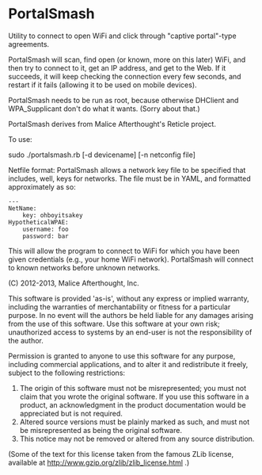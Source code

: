 PortalSmash
===========

Utility to connect to open WiFi and click through "captive portal"-type
agreements.

PortalSmash will scan, find open (or known, more on this later) WiFi, and
then try to connect to it, get an IP address, and get to the Web. If it
succeeds, it will keep checking the connection every few seconds, and restart
if it fails (allowing it to be used on mobile devices).

PortalSmash needs to be run as root, because otherwise DHClient and 
WPA_Supplicant don't do what it wants. (Sorry about that.)

PortalSmash derives from Malice Afterthought's Reticle project.

To use:

   sudo ./portalsmash.rb [-d devicename] [-n netconfig file]
       
Netfile format:
PortalSmash allows a network key file to be specified that includes, well, keys
for networks. The file must be in YAML, and formatted approximately as so:

    ---
    NetName:
        key: ohboyitsakey 
    HypotheticalWPAE:
        username: foo
        password: bar

This will allow the program to connect to WiFi for which you have been given
credentials (e.g., your home WiFi network). PortalSmash will connect to known
networks before unknown networks.


(C) 2012-2013, Malice Afterthought, Inc.

This software is provided 'as-is', without any express or implied
warranty, including the warranties of merchantability or fitness for a 
particular purpose.  In no event will the authors be held liable for any damages
arising from the use of this software. Use this software at your own risk;
unauthorized access to systems by an end-user is not the responsibility of
the author.

Permission is granted to anyone to use this software for any purpose,
including commercial applications, and to alter it and redistribute it
freely, subject to the following restrictions:

1. The origin of this software must not be misrepresented; you must not
   claim that you wrote the original software. If you use this software
   in a product, an acknowledgment in the product documentation would be
   appreciated but is not required.
2. Altered source versions must be plainly marked as such, and must not be
   misrepresented as being the original software.
3. This notice may not be removed or altered from any source distribution.

(Some of the text for this license taken from the famous ZLib license,
available at http://www.gzip.org/zlib/zlib_license.html .)